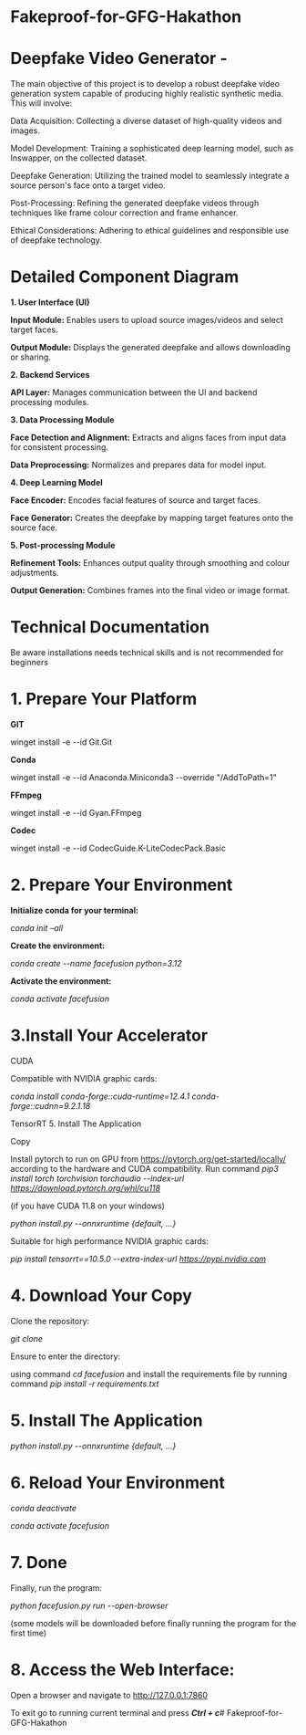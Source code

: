 # Fakeproof-for-GFG-Hakathon

# Deepfake Video Generator -
The main objective of this project is to develop a robust deepfake video generation system capable of producing highly realistic synthetic media. This will involve:

Data Acquisition: Collecting a diverse dataset of high-quality videos and images.

Model Development: Training a sophisticated deep learning model, such as Inswapper, on the collected dataset.

Deepfake Generation: Utilizing the trained model to seamlessly integrate a source person's face onto a target video.

Post-Processing: Refining the generated deepfake videos through techniques like frame colour correction and frame enhancer.

Ethical Considerations: Adhering to ethical guidelines and responsible use of deepfake technology.


# Detailed Component Diagram

**1. User Interface (UI)**

**Input Module:** Enables users to upload source images/videos and select target faces.

**Output Module:** Displays the generated deepfake and allows downloading or sharing.

**2. Backend Services**

**API Layer:** Manages communication between the UI and backend processing modules.

**3. Data Processing Module**

**Face Detection and Alignment:** Extracts and aligns faces from input data for consistent processing.

**Data Preprocessing:** Normalizes and prepares data for model input.

**4. Deep Learning Model**

**Face Encoder:** Encodes facial features of source and target faces.

**Face Generator:** Creates the deepfake by mapping target features onto the source face.

**5. Post-processing Module**

**Refinement Tools:** Enhances output quality through smoothing and colour adjustments.

**Output Generation:** Combines frames into the final video or image format.

# Technical Documentation

Be aware installations needs technical skills and is not recommended for beginners

# 1. Prepare Your Platform

**GIT**

winget install -e --id Git.Git

**Conda**

winget install -e --id Anaconda.Miniconda3 --override "/AddToPath=1"

**FFmpeg**

winget install -e --id Gyan.FFmpeg

**Codec**

winget install -e --id CodecGuide.K-LiteCodecPack.Basic

# 2. Prepare Your Environment 

**Initialize conda for your terminal:**

*conda init –all*

**Create the environment:**

*conda create --name facefusion python=3.12*

**Activate the environment:**

*conda activate facefusion*

# 3.Install Your Accelerator

CUDA

Compatible with NVIDIA graphic cards:

*conda install conda-forge::cuda-runtime=12.4.1 conda-forge::cudnn=9.2.1.18*

TensorRT 5. Install The Application

Copy

Install pytorch to run on GPU from https://pytorch.org/get-started/locally/ according to the hardware and CUDA compatibility. Run command *pip3 install torch torchvision torchaudio --index-url https://download.pytorch.org/whl/cu118* 

(if you have CUDA 11.8 on your windows)

*python install.py --onnxruntime {default, ...}*

Suitable for high performance NVIDIA graphic cards:

*pip install tensorrt==10.5.0 --extra-index-url https://pypi.nvidia.com*



# 4. Download Your Copy

Clone the repository:

*git clone <our repo link>*

Ensure to enter the directory:

using command *cd facefusion* and install the requirements file by running command *pip install -r requirements.txt*

# 5. Install The Application

*python install.py --onnxruntime {default, ...}*

# 6. Reload Your Environment

*conda deactivate*

*conda activate facefusion*

# 7. Done

Finally, run the program:

*python facefusion.py run --open-browser*

(some models will be downloaded before finally running the program for the first time)

# 8. Access the Web Interface: 

Open a browser and navigate to  http://127.0.0.1:7860

To exit go to running current terminal and press ***Ctrl + c***# Fakeproof-for-GFG-Hakathon
